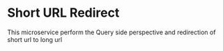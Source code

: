 # Short URL Redirect

This microservice perform the Query side perspective and redirection of short url to long url


